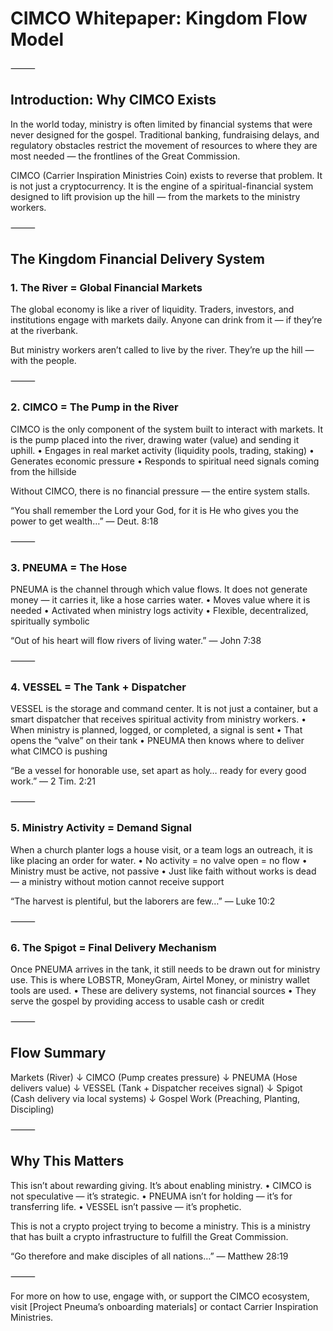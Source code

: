 # CIMCO Whitepaper: Kingdom Flow Model

⸻

## Introduction: Why CIMCO Exists

In the world today, ministry is often limited by financial systems that were never designed for the gospel. Traditional banking, fundraising delays, and regulatory obstacles restrict the movement of resources to where they are most needed — the frontlines of the Great Commission.

CIMCO (Carrier Inspiration Ministries Coin) exists to reverse that problem. It is not just a cryptocurrency. It is the engine of a spiritual-financial system designed to lift provision up the hill — from the markets to the ministry workers.

⸻

## The Kingdom Financial Delivery System

### 1. The River = Global Financial Markets

The global economy is like a river of liquidity. Traders, investors, and institutions engage with markets daily. Anyone can drink from it — if they’re at the riverbank.

But ministry workers aren’t called to live by the river. They’re up the hill — with the people.

⸻

### 2. CIMCO = The Pump in the River

CIMCO is the only component of the system built to interact with markets. It is the pump placed into the river, drawing water (value) and sending it uphill.
	•	Engages in real market activity (liquidity pools, trading, staking)
	•	Generates economic pressure
	•	Responds to spiritual need signals coming from the hillside

Without CIMCO, there is no financial pressure — the entire system stalls.

“You shall remember the Lord your God, for it is He who gives you the power to get wealth…” — Deut. 8:18

⸻

### 3. PNEUMA = The Hose

PNEUMA is the channel through which value flows. It does not generate money — it carries it, like a hose carries water.
	•	Moves value where it is needed
	•	Activated when ministry logs activity
	•	Flexible, decentralized, spiritually symbolic

“Out of his heart will flow rivers of living water.” — John 7:38

⸻

### 4. VESSEL = The Tank + Dispatcher

VESSEL is the storage and command center. It is not just a container, but a smart dispatcher that receives spiritual activity from ministry workers.
	•	When ministry is planned, logged, or completed, a signal is sent
	•	That opens the “valve” on their tank
	•	PNEUMA then knows where to deliver what CIMCO is pushing

“Be a vessel for honorable use, set apart as holy… ready for every good work.” — 2 Tim. 2:21

⸻

### 5. Ministry Activity = Demand Signal

When a church planter logs a house visit, or a team logs an outreach, it is like placing an order for water.
	•	No activity = no valve open = no flow
	•	Ministry must be active, not passive
	•	Just like faith without works is dead — a ministry without motion cannot receive support

“The harvest is plentiful, but the laborers are few…” — Luke 10:2

⸻

### 6. The Spigot = Final Delivery Mechanism

Once PNEUMA arrives in the tank, it still needs to be drawn out for ministry use. This is where LOBSTR, MoneyGram, Airtel Money, or ministry wallet tools are used.
	•	These are delivery systems, not financial sources
	•	They serve the gospel by providing access to usable cash or credit

⸻

## Flow Summary

Markets (River)
     ↓
CIMCO (Pump creates pressure)
     ↓
PNEUMA (Hose delivers value)
     ↓
VESSEL (Tank + Dispatcher receives signal)
     ↓
Spigot (Cash delivery via local systems)
     ↓
Gospel Work (Preaching, Planting, Discipling)



⸻

## Why This Matters

This isn’t about rewarding giving. It’s about enabling ministry.
	•	CIMCO is not speculative — it’s strategic.
	•	PNEUMA isn’t for holding — it’s for transferring life.
	•	VESSEL isn’t passive — it’s prophetic.

This is not a crypto project trying to become a ministry.
This is a ministry that has built a crypto infrastructure to fulfill the Great Commission.

“Go therefore and make disciples of all nations…” — Matthew 28:19

⸻

For more on how to use, engage with, or support the CIMCO ecosystem, visit [Project Pneuma’s onboarding materials] or contact Carrier Inspiration Ministries.
